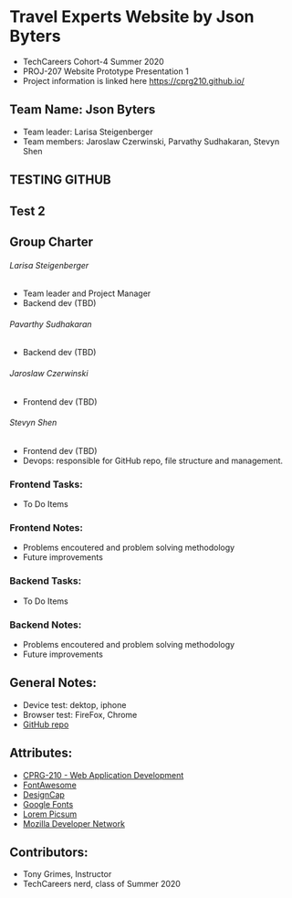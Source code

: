 # Travel Experts Website by Json Byters
- TechCareers Cohort-4 Summer 2020
- PROJ-207 Website Prototype Presentation 1
- Project information is linked here https://cprg210.github.io/
## Team Name: Json Byters
- Team leader: Larisa Steigenberger
- Team members: Jaroslaw Czerwinski, Parvathy Sudhakaran, Stevyn Shen


## TESTING GITHUB
## Test 2

## Group Charter
###### Larisa Steigenberger
- Team leader and Project Manager
- Backend dev (TBD)
###### Pavarthy Sudhakaran
- Backend dev (TBD)
###### Jaroslaw Czerwinski
- Frontend dev (TBD)
###### Stevyn Shen
- Frontend dev (TBD)
- Devops: responsible for GitHub repo, file structure and management.



### Frontend Tasks:
- To Do Items
### Frontend Notes:
- Problems encoutered and problem solving methodology
- Future improvements

### Backend Tasks:
- To Do Items
### Backend Notes:
- Problems encoutered and problem solving methodology
- Future improvements


## General Notes:
- Device test: dektop, iphone 
- Browser test: FireFox, Chrome
- [GitHub repo](https://github.com/protechshen/json_byters)

## Attributes: 
- [CPRG-210 - Web Application Development](https://cprg210.github.io/)
- [FontAwesome](https://fontawesome.com/license/free)
- [DesignCap](https://www.designcap.com/)
- [Google Fonts](https://developers.google.com/fonts)
- [Lorem Picsum](https://picsum.photos)
- [Mozilla Developer Network](https://developer.mozilla.org/en-US/docs/Learn)

## Contributors: 
- Tony Grimes, Instructor
- TechCareers nerd, class of Summer 2020





